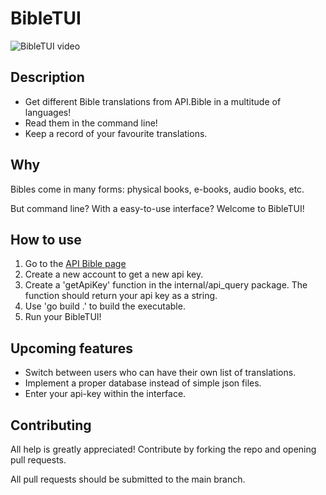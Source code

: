 # BibleTUI

![BibleTUI video](BibleTUI.gif)

## Description
- Get different Bible translations from API.Bible in a multitude of languages!
- Read them in the command line!
- Keep a record of your favourite translations.

## Why
Bibles come in many forms: physical books, e-books, audio books, etc.

But command line? With a easy-to-use interface? Welcome to BibleTUI!

## How to use
1.  Go to the [API Bible page](https://scripture.api.bible/)
2.  Create a new account to get a new api key.
3.  Create a 'getApiKey' function in the internal/api_query package. The function should return your api key as a string.
4.  Use 'go build .' to build the executable.
5.  Run your BibleTUI!

## Upcoming features
- Switch between users who can have their own list of translations.
- Implement a proper database instead of simple json files.
- Enter your api-key within the interface.

## Contributing
All help is greatly appreciated! Contribute by forking the repo and opening pull requests.

All pull requests should be submitted to the main branch.